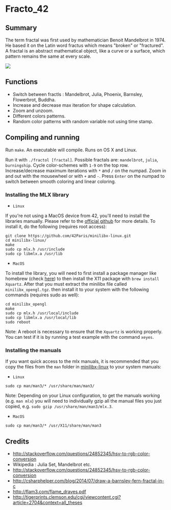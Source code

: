# Fracto_42

## Summary
The term fractal was first used by mathematician Benoit Mandelbrot in 1974. He based
it on the Latin word fractus which means "broken" or "fractured".
A fractal is an abstract mathematical object, like a curve or a surface, which pattern
remains the same at every scale.


<img align="center" src="https://blogger.googleusercontent.com/img/b/R29vZ2xl/AVvXsEjpOd2uDDC4cPG5hW5-6xlGCe6BSZGk4-IZFPypGs3KaTXG7UiqXtqfaM-74MC5BR7ju-rmSSPUDUW05NjvnYHPwU-1aDbKZvdFeJX8GnQO07qxiR5J0Js12HXXIXHniwlnikfoOHSgmAIJRzeCBbjwthkus_8ChY32bzAK_hmSwK7o4nSJbnRqo5sM/s1024/fractol.jpg">

## Functions
* Switch between fractls : Mandelbrot, Julia, Phoenix, Barnsley, Flowerbrot, Buddha.
* Increase and decrease max iteration for shape calculation.
* Zoom and unzoom.
* Different colors patterns.
* Random color patterns with random variable not using time stamp.


## Compiling and running
Run `make`. An executable will compile. Runs on OS X and Linux.

Run it with `./fractol [fractal]`. Possible fractals are: `mandelbrot`, `julia`,
`burningship`. Cycle color-schemes with `1-9` on the top row. Increase/decrease
maximum iterations with `*` and `/` on the numpad. Zoom in and out with the
mousewheel or with `+` and `-`. Press `Enter` on the numpad to switch between
smooth coloring and linear coloring.

### Installing the MLX library

* ``Linux``

If you're not using a MacOS device from 42, you'll need to install the libraries manually. Please refer to the [official github](https://github.com/42Paris/minilibx-linux) for more details. To install it, do the following (requires root access):

```shell
git clone https://github.com/42Paris/minilibx-linux.git
cd minilibx-linux/
make
sudo cp mlx.h /usr/include
sudo cp libmlx.a /usr/lib
```

* ``MacOS``

To install the library, you will need to first install a package manager like homebrew (check [here](https://brew.sh/)) to then install the X11 package with ``brew install Xquartz``. After that you must extract the minilibx file called ``minilibx_opengl.tgz``. then install it to your system with the following commands (requires sudo as well):

```shell
cd minilibx_opengl
make
sudo cp mlx.h /usr/local/include
sudo cp libmlx.a /usr/local/lib
sudo reboot
```
Note: A reboot is necessary to ensure that the ``Xquartz`` is working properly. You can test if it is by running a test example with the command ``xeyes``.

### Installing the manuals

If you want quick access to the mlx manuals, it is recommended that you copy the files from the ``man`` folder in [minilibx-linux](https://github.com/42Paris/minilibx-linux) to your system manuals:

* ``Linux``
```shell
sudo cp man/man3/* /usr/share/man/man3/
```
Note: Depending on your Linux configuration, to get the manuals working (e.g. ``man mlx``) you will need to individually gzip all the manual files you just copied, e.g. ``sudo gzip /usr/share/man/man3/mlx.3``.

* ``MacOS``
```shell
sudo cp man/man3/* /usr/X11/share/man/man3
```


## Credits
* http://stackoverflow.com/questions/24852345/hsv-to-rgb-color-conversion
* Wikipedia : Julia Set, Mandelbrot etc.
* http://stackoverflow.com/questions/24852345/hsv-to-rgb-color-conversion
* http://csharphelper.com/blog/2014/07/draw-a-barnsley-fern-fractal-in-c
* http://flam3.com/flame_draves.pdf
* http://tigerprints.clemson.edu/cgi/viewcontent.cgi?article=2704&context=all_theses
